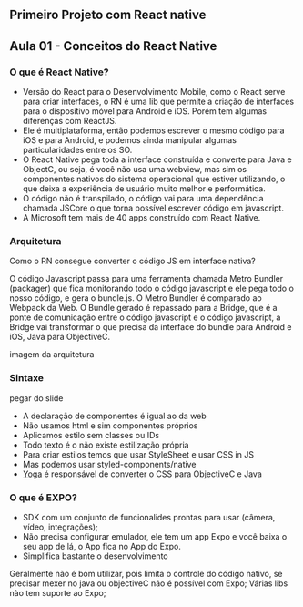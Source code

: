 ## Primeiro Projeto com React native

## Aula 01 - Conceitos do React Native

### O que é React Native?
- Versão do React para o Desenvolvimento Mobile, como o React serve para criar interfaces, o RN é uma lib que permite a criação de interfaces para o dispositivo móvel para Android e iOS. Porém tem algumas diferenças com ReactJS.
- Ele é multiplataforma, então podemos escrever o mesmo código para iOS e para Android, e podemos ainda manipular algumas particularidades entre os SO.
- O React Native pega toda a interface construída e converte para Java e ObjectC, ou seja, é você não usa uma webview, mas sim os componentes nativos do sistema operacional que estiver utilizando, o que deixa a experiência de usuário muito melhor e performática.
- O código não é transpilado, o código vai para uma dependência chamada JSCore o que torna possível escrever código em javascript.
- A Microsoft tem mais de 40 apps construído com React Native.

### Arquitetura

Como o RN consegue converter o código JS em interface nativa?

O código Javascript passa para uma ferramenta chamada Metro Bundler (packager) que fica monitorando todo o código javascript e ele pega todo o nosso código, e gera o bundle.js. O Metro Bundler é comparado ao Webpack da Web. O Bundle gerado é repassado para a Bridge, que é a ponte de comunicação entre o código javascript e o código javascript, a Bridge vai transformar o que precisa da interface do bundle para Android e iOS, Java para ObjectiveC.

imagem da arquitetura


### Sintaxe

pegar do slide

- A declaração de componentes é igual ao da web
- Não usamos html e sim componentes próprios
- Aplicamos estilo sem classes ou IDs
- Todo texto é o <Text /> não existe estilização própria
- Para criar estilos temos que usar StyleSheet e usar CSS in JS
- Mas podemos usar styled-components/native
- [Yoga](https://github.com/facebook/yoga) é responsável de converter o CSS para ObjectiveC e Java


### O que é EXPO? 

- SDK com um conjunto de funcionalides prontas para usar (câmera, vídeo, integrações);
- Não precisa configurar emulador, ele tem um app Expo e você baixa o seu app de lá, o App fica no App do Expo. 
- Simplifica bastante o desenvolvimento

Geralmente não é bom utilizar, pois limita o controle do código nativo, se precisar mexer no java ou objectiveC não é possível com Expo;
Várias libs nào tem suporte ao Expo;
